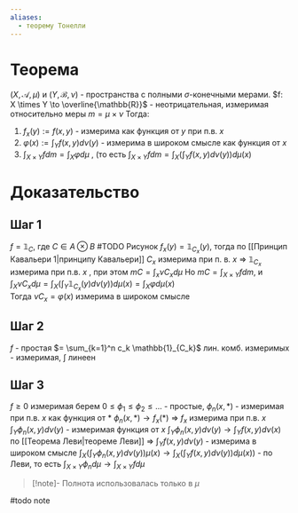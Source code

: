 ```yaml
---
aliases:
  - теорему Тонелли
---
```

# Теорема
$(X, \mathcal{A}, \mu)$ и $(Y, \mathcal{B}, \nu)$ - пространства с полными $\sigma$-конечными мерами.
$f: X \times Y \to \overline{\mathbb{R}}$ - неотрицательная, измеримая относительно меры $m = \mu \times \nu$ 
Тогда:
1. $f_x(y) := f(x, y)$ - измерима как функция от $y$ при п.в. $x$
2. $\varphi(x) := \int_Y f(x, y) d \nu(y)$ - измерима в широком смысле как функция от $x$
3. $\int_{X \times Y} f d m = \int_X \varphi d \mu$ , (то есть $\int_{X \times Y} f d m = \int_X (\int_Y f(x, y) d \nu (y)) d \mu(x)$  
# Доказательство
## Шаг 1
$f = \mathbb{1}_C$, где $C \in A \otimes B$  #TODO  Рисунок
$f_x(y) = \mathbb{1}_{C_x}(y)$, тогда по [[Принцип Кавальери 1|принципу Кавальери]]  $C_x$ измерима при п. в. $x$ $\Rightarrow$ $\mathbb{1}_{C_x}$ измерима при п.в. $x$ , при этом $mC = \int_{x} \nu C_x d \mu$ 
Но $mC = \int_{X \times Y} f d m$, и $\int_X \nu C_x d \mu = \int_X (\int_Y \mathbb{1}_{C_x} (y) d \nu (y))d \mu(x) = \int_X \varphi d \mu (x)$  
Тогда  $\nu C_x = \varphi(x)$ измерима в широком смысле
## Шаг 2
$f$ - простая $= \sum_{k=1}^n c_k \mathbb{1}_{C_k}$ лин. комб. измеримых - измеримая, $\int$ линеен
## Шаг 3
$f \geq 0$ измеримая берем $0 \leq \phi_1 \leq \phi_2 \leq ...$ - простые, $\phi_n(x, *)$ - измеримая при п.в. $x$ как функция от $*$ $\phi_n(x, *) \to f_x(*)$ $\Rightarrow$ $f_x$ измерима  при п.в. $x$
$\int_Y \phi_n(x,y) d \nu(y)$ - измеримая функция от $x$
$\int_Y \phi_n (x, y) d \nu (y) \to \int _Y f(x, y) d \nu (x)$ по [[Теорема Леви|теореме Леви]] $\Rightarrow$ $\int_Y f(x, y) d \nu(y)$ - измерима в широком смысле
$\int_X(\int_Y \phi_n (x, y) d \nu (y)) \mu(x) \to \int_X (\int_Y f(x, y) d \nu (y)) d \mu(x))$ - по Леви, то есть $\int_{X \times Y} \phi_n d \mu \to \int_{X \times Y} f d \mu$

> [!note]-
> Полнота использовалась только в $\mu$

#todo note
